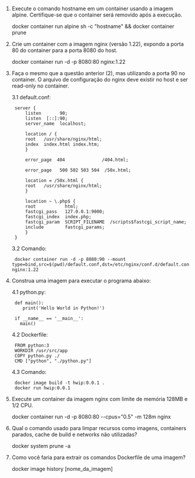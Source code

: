 1. Execute o comando hostname em um container usando a imagem alpine. Certifique-se que o container será removido após a execução.

	docker container run alpine sh -c "hostname" && docker container prune
	

2. Crie um container com a imagem nginx (versão 1.22), expondo a porta 80 do container para a porta 8080 do host.

	docker container run -d -p 8080:80 nginx:1.22
	

3. Faça o mesmo que a questão anterior (2), mas utilizando a porta 90 no container. O arquivo de configuração do nginx deve existir no host e ser read-only no container.

	3.1 default.conf:

		server {
		    listen       90;
		    listen  [::]:90;
		    server_name  localhost;

		    location / {
			root   /usr/share/nginx/html;
			index  index.html index.htm;
		    }

		    error_page  404              /404.html;
		    
		    error_page   500 502 503 504  /50x.html;
		    
		    location = /50x.html {
			root   /usr/share/nginx/html;
		    }
		  
		    location ~ \.php$ {
			root           html;
			fastcgi_pass   127.0.0.1:9000;
			fastcgi_index  index.php;
			fastcgi_param  SCRIPT_FILENAME  /scripts$fastcgi_script_name;
			include        fastcgi_params;
		    }
		}

	3.2 Comando:

		docker container run -d -p 8080:90 --mount type=bind,src=$(pwd)/default.conf,dst=/etc/nginx/conf.d/default.conf,ro nginx:1.22
		

4. Construa uma imagem para executar o programa abaixo:

	4.1 python.py:

		def main():
		   print('Hello World in Python!')

		if __name__ == '__main__':
		  main()

	4.2 Dockerfile:

		FROM python:3
		WORKDIR /usr/src/app
		COPY python.py ./
		CMD ["python", "./python.py"]

	4.3 Comando:

		docker image build -t hwip:0.0.1 .
		docker run hwip:0.0.1
		
	
5. Execute um container da imagem nginx com limite de memória 128MB e 1/2 CPU.

	docker container run -d -p 8080:80 --cpus="0.5" -m 128m nginx
	
	
6. Qual o comando usado para limpar recursos como imagens, containers parados, cache de build e networks não utilizadas?

	docker system prune -a
	
	
7. Como você faria para extrair os comandos Dockerfile de uma imagem?

	docker image history [nome_da_imagem]
